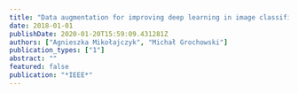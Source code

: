 ```yaml
---
title: "Data augmentation for improving deep learning in image classification problem"
date: 2018-01-01
publishDate: 2020-01-20T15:59:09.431281Z
authors: ["Agnieszka Mikołajczyk", "Michał Grochowski"]
publication_types: ["1"]
abstract: ""
featured: false
publication: "*IEEE*"
---
```


